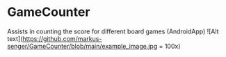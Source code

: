 # GameCounter
Assists in counting the score for different board games (AndroidApp)
![Alt text](https://github.com/markus-senger/GameCounter/blob/main/example_image.jpg = 100x) 
